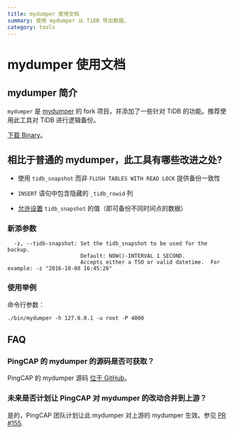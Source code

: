 ```yaml
---
title: mydumper 使用文档 
summary: 使用 mydumper 从 TiDB 导出数据。
category: tools
---
```


# mydumper 使用文档

## mydumper 简介

`mydumper` 是 [mydumper](https://github.com/maxbube/mydumper) 的 fork 项目，并添加了一些针对 TiDB 的功能。推荐使用此工具对 TiDB 进行逻辑备份。

[下载 Binary](http://download.pingcap.org/tidb-enterprise-tools-latest-linux-amd64.tar.gz)。

## 相比于普通的 mydumper，此工具有哪些改进之处?

+ 使用 `tidb_snapshot` 而非 `FLUSH TABLES WITH READ LOCK` 提供备份一致性 

+ `INSERT` 语句中包含隐藏的 `_tidb_rowid` 列

+ [允许设置](../op-guide/history-read.md#操作流程) `tidb_snapshot` 的值（即可备份不同时间点的数据）  

### 新添参数

```
  -z, --tidb-snapshot: Set the tidb_snapshot to be used for the backup.
                       Default: NOW()-INTERVAL 1 SECOND.
                       Accepts either a TSO or valid datetime.  For example: -z "2016-10-08 16:45:26"
```

### 使用举例

命令行参数：

```
./bin/mydumper -h 127.0.0.1 -u root -P 4000
```

## FAQ

### PingCAP 的 mydumper 的源码是否可获取？

PingCAP 的 mydumper 源码 [位于 GitHub](https://github.com/pingcap/mydumper)。

### 未来是否计划让 PingCAP 对 mydumper 的改动合并到上游？

是的，PingCAP 团队计划让此 mydumper 对上游的 mydumper 生效。参见 [PR #155](https://github.com/maxbube/mydumper/pull/155).
